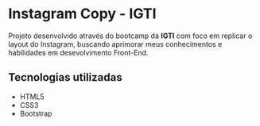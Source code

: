 # Instagram Copy - IGTI

Projeto desenvolvido através do bootcamp da **IGTI** com foco em replicar o layout do Instagram, buscando aprimorar meus conhecimentos e habilidades em desevolvimento Front-End.

## Tecnologias utilizadas

- HTML5
- CSS3
- Bootstrap
